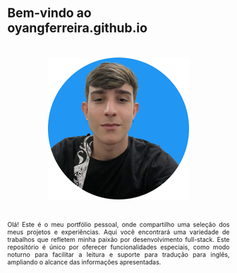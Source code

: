 # Bem-vindo ao oyangferreira.github.io

<br>

<p align="center">
  <img src="perfil2.png" alt="Foto de perfil">
</p>

<br>

<p align="justify">
Olá! Este é o meu portfólio pessoal, onde compartilho uma seleção dos meus projetos e experiências. Aqui você encontrará uma variedade de trabalhos que refletem minha paixão por desenvolvimento full-stack. Este repositório é único por oferecer funcionalidades especiais, como modo noturno para facilitar a leitura e suporte para tradução para inglês, ampliando o alcance das informações apresentadas.
</p>
